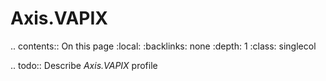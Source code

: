 

# Axis.VAPIX

.. contents:: On this page
    :local:
    :backlinks: none
    :depth: 1
    :class: singlecol

.. todo::
    Describe *Axis.VAPIX* profile
